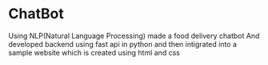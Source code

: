 # ChatBot
Using NLP(Natural Language Processing) made a food delivery chatbot 
And developed backend using fast api in python
and then intigrated into a sample website which is created using html and css
